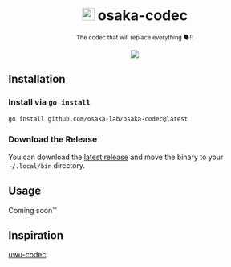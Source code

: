 <div align="center">

# <img src="https://cdn.discordapp.com/emojis/1268324750879621243.webp" width="25"> osaka-codec
<sub>The codec that will replace everything 🗣️‼️</sub>

<img src="https://cdn.ananas.moe/osaka-codec.png">
</div>

## Installation

### Install via `go install`

```bash
go install github.com/osaka-lab/osaka-codec@latest
```

### Download the Release

You can download the [latest release](https://github.com/osaka-lab/osaka-codec/releases/latest) and move the binary to your `~/.local/bin` directory.

## Usage
Coming soon:tm:

## Inspiration
[uwu-codec](https://github.com/THEGOLDENPRO/uwu-codec)

